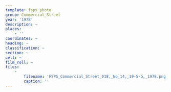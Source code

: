 ```yaml
---
template: fsps_photo
group: Commercial_Street
year: '1978'
description: ~
places:
    - ''
coordinates: ~
heading: ~
classification: ~
section: ~
cell: ~
film_roll: ~
files:
    -
        filename: 'FSPS_Commercial_Street_018,_No_14,_19-5-G,_1978.png'
        caption: ''
---
```

